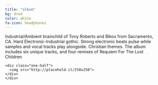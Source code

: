```yaml
---
title: "album"
bg: dred
color: white
fa-icon: headphones
---
```



  <div class="row">
    <div class="one-half">
      Industrial/Ambient brainchild of Tony Roberts and Bikos from Sacramento, CA. Hard Electronic-Industrial gothic. Strong electronic beats pulse while samples and vocal tracks play alongside. Christian themes. The album includes six unique tracks, and four remixes of Requiem For The Lost Children
    </div>

    <div class="one-half">
      <img src="http://placehold.it/250x250">
    </div>
    </div>
